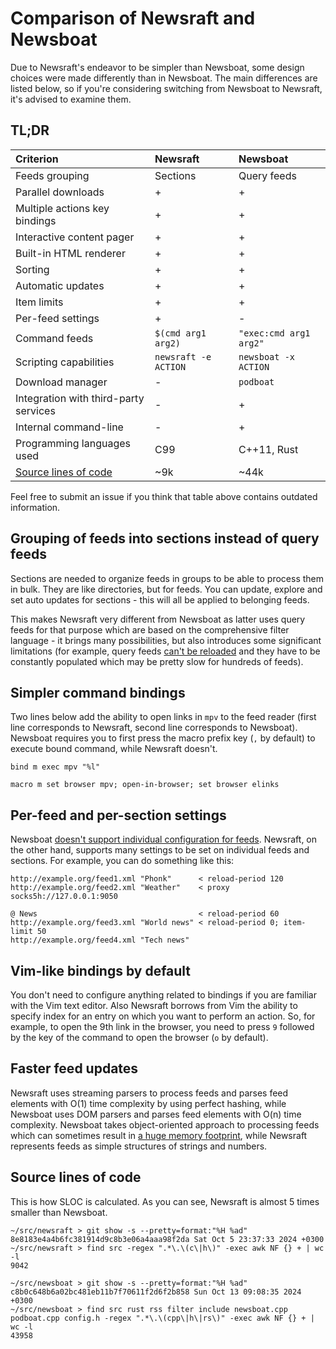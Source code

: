 # Comparison of Newsraft and Newsboat

Due to Newsraft's endeavor to be simpler than Newsboat, some design choices were
made differently than in Newsboat. The main differences are listed below, so if
you're considering switching from Newsboat to Newsraft, it's advised to examine them.

## TL;DR

| Criterion                                     | Newsraft                        | Newsboat               |
|:----------------------------------------------|:--------------------------------|:-----------------------|
| Feeds grouping                                | Sections                        | Query feeds            |
| Parallel downloads                            | +                               | +                      |
| Multiple actions key bindings                 | +                               | +                      |
| Interactive content pager                     | +                               | +                      |
| Built-in HTML renderer                        | +                               | +                      |
| Sorting                                       | +                               | +                      |
| Automatic updates                             | +                               | +                      |
| Item limits                                   | +                               | +                      |
| Per-feed settings                             | +                               | -                      |
| Command feeds                                 | `$(cmd arg1 arg2)`              | `"exec:cmd arg1 arg2"` |
| Scripting capabilities                        | `newsraft -e ACTION`            | `newsboat -x ACTION`   |
| Download manager                              | -                               | `podboat`              |
| Integration with third-party services         | -                               | +                      |
| Internal command-line                         | -                               | +                      |
| Programming languages used                    | C99                             | C++11, Rust            |
| [Source lines of code](#source-lines-of-code) | ~9k                             | ~44k                   |

Feel free to submit an issue if you think that table above contains outdated information.

## Grouping of feeds into sections instead of query feeds

Sections are needed to organize feeds in groups to be able to process them in
bulk. They are like directories, but for feeds. You can update, explore and
set auto updates for sections - this will all be applied to belonging feeds.

This makes Newsraft very different from Newsboat as latter uses query feeds
for that purpose which are based on the comprehensive filter language - it
brings many possibilities, but also introduces some significant limitations
(for example, query feeds
[can't be reloaded](https://github.com/newsboat/newsboat/issues/978) and they
have to be constantly populated which may be pretty slow for hundreds of feeds).

## Simpler command bindings

Two lines below add the ability to open links in `mpv` to the feed reader (first
line corresponds to Newsraft, second line corresponds to Newsboat). Newsboat
requires you to first press the macro prefix key (`,` by default) to execute
bound command, while Newsraft doesn't.

```
bind m exec mpv "%l"
```

```
macro m set browser mpv; open-in-browser; set browser elinks
```

## Per-feed and per-section settings

Newsboat [doesn't support individual configuration for feeds](https://github.com/newsboat/newsboat/issues/83).
Newsraft, on the other hand, supports many settings to be set on individual
feeds and sections. For example, you can do something like this:

```
http://example.org/feed1.xml "Phonk"      < reload-period 120
http://example.org/feed2.xml "Weather"    < proxy socks5h://127.0.0.1:9050

@ News                                    < reload-period 60
http://example.org/feed3.xml "World news" < reload-period 0; item-limit 50
http://example.org/feed4.xml "Tech news"
```

## Vim-like bindings by default

You don't need to configure anything related to bindings if you are familiar
with the Vim text editor. Also Newsraft borrows from Vim the ability to specify
index for an entry on which you want to perform an action. So, for example, to
open the 9th link in the browser, you need to press `9` followed by the key of
the command to open the browser (`o` by default).

## Faster feed updates

Newsraft uses streaming parsers to process feeds and parses feed elements with
O(1) time complexity by using perfect hashing, while Newsboat uses DOM parsers
and parses feed elements with O(n) time complexity. Newsboat takes
object-oriented approach to processing feeds which can sometimes result in
[a huge memory footprint](https://github.com/newsboat/newsboat/issues/977),
while Newsraft represents feeds as simple structures of strings and numbers.

## Source lines of code

This is how SLOC is calculated. As you can see, Newsraft is almost 5 times smaller than Newsboat.

```
~/src/newsraft > git show -s --pretty=format:"%H %ad"
8e8183e4a4b6fc381914d9c8b3e06a4aaa98f2da Sat Oct 5 23:37:33 2024 +0300
~/src/newsraft > find src -regex ".*\.\(c\|h\)" -exec awk NF {} + | wc -l
9042
```
```
~/src/newsboat > git show -s --pretty=format:"%H %ad"
c8b0c648b6a02bc481eb11b7f70611f2d6f2b858 Sun Oct 13 09:08:35 2024 +0300
~/src/newsboat > find src rust rss filter include newsboat.cpp podboat.cpp config.h -regex ".*\.\(cpp\|h\|rs\)" -exec awk NF {} + | wc -l
43958
```
